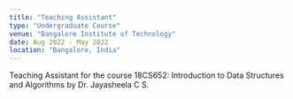 ```yaml
---
title: "Teaching Assistant"
type: "Undergraduate Course"
venue: "Bangalore Institute of Technology"
date: Aug 2022 - May 2022
location: "Bangalore, India"
---
```



Teaching Assistant for the course 18CS652: Introduction to Data Structures and Algorithms by Dr. Jayasheela C S.
